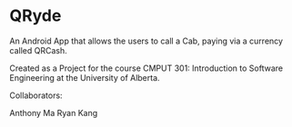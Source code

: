 # QRyde
 An Android App that allows the users to call a Cab, paying via a currency called QRCash.
 
 Created as a Project for the course CMPUT 301: Introduction to Software Engineering at the University of Alberta.
 
 Collaborators:
 
 Anthony Ma
 Ryan Kang
